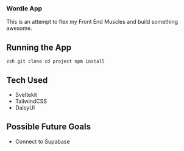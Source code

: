 ### Wordle App

This is an attempt to flex my Front End Muscles and build something awesome.

## Running the App

`zsh
git clone
cd project
npm install
`

## Tech Used

- Sveltekit
- TailwindCSS
- DaisyUI

## Possible Future Goals

- Connect to Supabase
